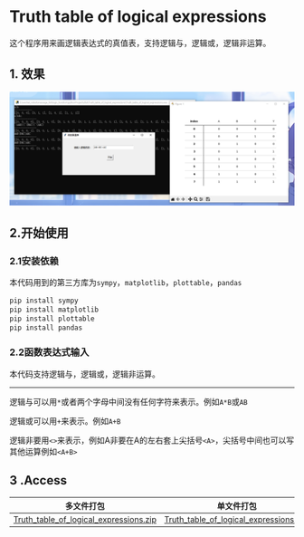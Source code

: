 # Truth table of logical expressions
这个程序用来画逻辑表达式的真值表，支持逻辑与，逻辑或，逻辑非运算。
## 1. 效果
![enter image description here](https://raw.githubusercontent.com/Guoziqi329/Truth-table-of-logical-expressions/main/pictures/20240324100115.png)
## 2.开始使用
### 2.1安装依赖
本代码用到的第三方库为`sympy`，`matplotlib`，`plottable`，`pandas`
```
pip install sympy
pip install matplotlib
pip install plottable
pip install pandas
```
### 2.2函数表达式输入
本代码支持逻辑与，逻辑或，逻辑非运算。
***
逻辑与可以用`*`或者两个字母中间没有任何字符来表示。例如`A*B`或`AB`

逻辑或可以用`+`来表示。例如`A+B`

逻辑非要用`<>`来表示，例如A非要在A的左右套上尖括号`<A>`，尖括号中间也可以写其他运算例如`<A+B>`
## 3 .Access
|多文件打包| 单文件打包 |
|--|--|
| [Truth_table_of_logical_expressions.zip](https://github.com/Guoziqi329/Truth-table-of-logical-expressions/raw/master/Truth_table_of_logical_expressions.zip?download=) | [Truth_table_of_logical_expressions.exe](https://github.com/Guoziqi329/Truth-table-of-logical-expressions/raw/master/Truth_table_of_logical_expressions.exe?download=) |



